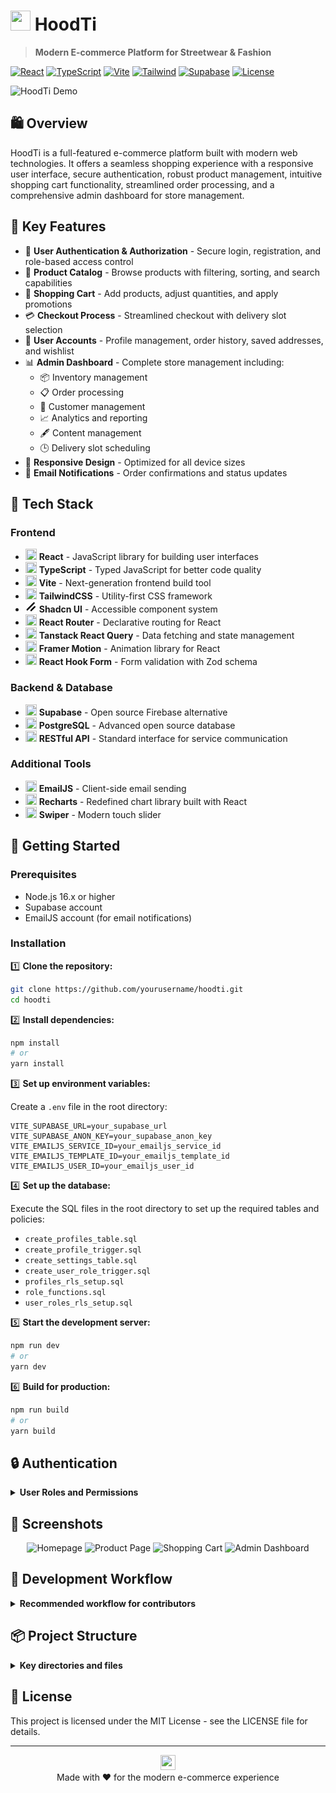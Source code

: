 # <img src="https://img.icons8.com/color/48/000000/shopping-bag.png" width="32" height="32"/> HoodTi

> **Modern E-commerce Platform for Streetwear & Fashion**

[![React](https://img.shields.io/badge/React-18-blue?logo=react)](https://reactjs.org/)
[![TypeScript](https://img.shields.io/badge/TypeScript-5.5-blue?logo=typescript)](https://www.typescriptlang.org/)
[![Vite](https://img.shields.io/badge/Vite-5.4-646CFF?logo=vite)](https://vitejs.dev/)
[![Tailwind](https://img.shields.io/badge/Tailwind-3.4-38B2AC?logo=tailwind-css)](https://tailwindcss.com/)
[![Supabase](https://img.shields.io/badge/Supabase-2.49-3ECF8E?logo=supabase)](https://supabase.com/)
[![License](https://img.shields.io/badge/License-MIT-yellow.svg)](LICENSE)

![HoodTi Demo](https://placehold.co/800x400/6366f1/FFFFFF/png?text=HoodTi+E-Commerce+Platform&font=montserrat)

## 🛍️ Overview

HoodTi is a full-featured e-commerce platform built with modern web technologies. It offers a seamless shopping experience with a responsive user interface, secure authentication, robust product management, intuitive shopping cart functionality, streamlined order processing, and a comprehensive admin dashboard for store management.


## 🌟 Key Features

- 🔐 **User Authentication & Authorization** - Secure login, registration, and role-based access control
- 🏬 **Product Catalog** - Browse products with filtering, sorting, and search capabilities
- 🛒 **Shopping Cart** - Add products, adjust quantities, and apply promotions
- 💳 **Checkout Process** - Streamlined checkout with delivery slot selection
- 👤 **User Accounts** - Profile management, order history, saved addresses, and wishlist
- 📊 **Admin Dashboard** - Complete store management including:
  - 📦 Inventory management
  - 📋 Order processing
  - 👥 Customer management
  - 📈 Analytics and reporting
  - 🖋️ Content management
  - 🕒 Delivery slot scheduling
- 📱 **Responsive Design** - Optimized for all device sizes
- 📧 **Email Notifications** - Order confirmations and status updates


## 🔧 Tech Stack

### Frontend
- <img src="https://img.icons8.com/color/48/000000/react-native.png" width="18" height="18"/> **React** - JavaScript library for building user interfaces
- <img src="https://img.icons8.com/color/48/000000/typescript.png" width="18" height="18"/> **TypeScript** - Typed JavaScript for better code quality
- <img src="https://vitejs.dev/logo.svg" width="18" height="18"/> **Vite** - Next-generation frontend build tool
- <img src="https://tailwindcss.com/favicons/favicon-32x32.png" width="18" height="18"/> **TailwindCSS** - Utility-first CSS framework
- <img src="https://raw.githubusercontent.com/shadcn-ui/ui/main/apps/www/public/favicon-32x32.png" width="18" height="18"/> **Shadcn UI** - Accessible component system
- <img src="https://reactrouter.com/favicon-light.png" width="18" height="18"/> **React Router** - Declarative routing for React
- <img src="https://tanstack.com/favicon.ico" width="18" height="18"/> **Tanstack React Query** - Data fetching and state management
- <img src="https://www.framer.com/images/favicon.png" width="18" height="18"/> **Framer Motion** - Animation library for React
- <img src="https://react-hook-form.com/favicon.ico" width="18" height="18"/> **React Hook Form** - Form validation with Zod schema

### Backend & Database
- <img src="https://supabase.com/favicon/favicon-32x32.png" width="18" height="18"/> **Supabase** - Open source Firebase alternative
- <img src="https://www.postgresql.org/media/img/about/press/elephant.png" width="18" height="18"/> **PostgreSQL** - Advanced open source database
- <img src="https://img.icons8.com/color/48/000000/api-settings.png" width="18" height="18"/> **RESTful API** - Standard interface for service communication

### Additional Tools
- <img src="https://img.icons8.com/color/48/000000/email.png" width="18" height="18"/> **EmailJS** - Client-side email sending
- <img src="https://recharts.org/favicon.ico" width="18" height="18"/> **Recharts** - Redefined chart library built with React
- <img src="https://swiperjs.com/images/favicon.png" width="18" height="18"/> **Swiper** - Modern touch slider

## 🚀 Getting Started

### Prerequisites

- Node.js 16.x or higher
- Supabase account
- EmailJS account (for email notifications)

### Installation

1️⃣ **Clone the repository:**
```bash
git clone https://github.com/yourusername/hoodti.git
cd hoodti
```

2️⃣ **Install dependencies:**
```bash
npm install
# or
yarn install
```

3️⃣ **Set up environment variables:**

Create a `.env` file in the root directory:
```env
VITE_SUPABASE_URL=your_supabase_url
VITE_SUPABASE_ANON_KEY=your_supabase_anon_key
VITE_EMAILJS_SERVICE_ID=your_emailjs_service_id
VITE_EMAILJS_TEMPLATE_ID=your_emailjs_template_id
VITE_EMAILJS_USER_ID=your_emailjs_user_id
```

4️⃣ **Set up the database:**

Execute the SQL files in the root directory to set up the required tables and policies:
- `create_profiles_table.sql`
- `create_profile_trigger.sql`
- `create_settings_table.sql`
- `create_user_role_trigger.sql`
- `profiles_rls_setup.sql`
- `role_functions.sql`
- `user_roles_rls_setup.sql`

5️⃣ **Start the development server:**
```bash
npm run dev
# or
yarn dev
```

6️⃣ **Build for production:**
```bash
npm run build
# or
yarn build
```

## 🔒 Authentication

<details>
<summary><b>User Roles and Permissions</b></summary>

The application uses Supabase for authentication with the following roles:

- **user**: Regular customers with access to shopping and order management
- **admin**: Store administrators with access to the admin dashboard
- **super_admin**: Full system access with additional privileges

Each role has specific permissions implemented through Supabase Row Level Security (RLS).
</details>

## 📱 Screenshots

<div align="center">
  <img src="https://placehold.co/400x225/6366f1/FFFFFF/png?text=Homepage" alt="Homepage" width="45%">
  <img src="https://placehold.co/400x225/6366f1/FFFFFF/png?text=Product+Page" alt="Product Page" width="45%">
  <img src="https://placehold.co/400x225/6366f1/FFFFFF/png?text=Shopping+Cart" alt="Shopping Cart" width="45%">
  <img src="https://placehold.co/400x225/6366f1/FFFFFF/png?text=Admin+Dashboard" alt="Admin Dashboard" width="45%">
</div>

## 🔄 Development Workflow

<details>
<summary><b>Recommended workflow for contributors</b></summary>

1. Fork the repository
2. Create your feature branch (`git checkout -b feature/amazing-feature`)
3. Commit your changes (`git commit -m 'Add some amazing feature'`)
4. Push to the branch (`git push origin feature/amazing-feature`)
5. Open a Pull Request

Please ensure your code follows the project's coding standards and includes appropriate tests.
</details>

## 📦 Project Structure

<details>
<summary><b>Key directories and files</b></summary>

```
hoodti/
├── src/
│   ├── components/       # Reusable UI components
│   ├── pages/            # Application pages
│   ├── integrations/     # External service integrations
│   ├── context/          # React context providers
│   ├── hooks/            # Custom React hooks
│   ├── lib/              # Utility functions and helpers
│   ├── types/            # TypeScript type definitions
│   ├── styles/           # Global styles
│   ├── App.tsx           # Main application component
│   └── main.tsx          # Application entry point
├── public/               # Static assets
├── *.sql                 # Database setup files
├── tailwind.config.ts    # Tailwind configuration
├── vite.config.ts        # Vite configuration
└── package.json          # Project dependencies
```
</details>

## 📄 License

This project is licensed under the MIT License - see the LICENSE file for details.

---

<p align="center">
  <img src="https://img.icons8.com/color/48/000000/shopping-bag.png" width="24" height="24"/>
  <br>
  Made with ❤️ for the modern e-commerce experience
</p> 